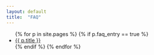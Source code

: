 ```yaml
---
layout: default
title:  "FAQ"
---
```

<ul>
{% for p in site.pages %}
  {% if p.faq_entry == true %}
  <li>
  <a href="{{p.url}}"> {{ p.title }} </a>
  </li>
  {% endif %}
{% endfor %}
</ul>

